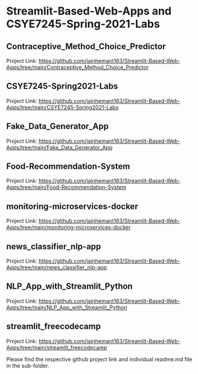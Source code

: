 # Streamlit-Based-Web-Apps and CSYE7245-Spring-2021-Labs


## Contraceptive_Method_Choice_Predictor
Project Link: https://github.com/jainhemant163/Streamlit-Based-Web-Apps/tree/main/Contraceptive_Method_Choice_Predictor

## CSYE7245-Spring2021-Labs
Project Link: https://github.com/jainhemant163/Streamlit-Based-Web-Apps/tree/main/CSYE7245-Spring2021-Labs

## Fake_Data_Generator_App
Project Link: https://github.com/jainhemant163/Streamlit-Based-Web-Apps/tree/main/Fake_Data_Generator_App

## Food-Recommendation-System
Project Link: https://github.com/jainhemant163/Streamlit-Based-Web-Apps/tree/main/Food-Recommendation-System

## monitoring-microservices-docker
Project Link: https://github.com/jainhemant163/Streamlit-Based-Web-Apps/tree/main/monitoring-microservices-docker

## news_classifier_nlp-app
Project Link: https://github.com/jainhemant163/Streamlit-Based-Web-Apps/tree/main/news_classifier_nlp-app

## NLP_App_with_Streamlit_Python
Project Link: https://github.com/jainhemant163/Streamlit-Based-Web-Apps/tree/main/NLP_App_with_Streamlit_Python

## streamlit_freecodecamp
Project Link: 
https://github.com/jainhemant163/Streamlit-Based-Web-Apps/tree/main/streamlit_freecodecamp


Please find the respective github project link and individual readme.md file in the sub-folder.